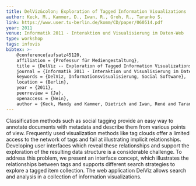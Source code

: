 ```yaml
---
title: DelViz&colon; Exploration of Tagged Information Visualizations
author: Keck, M., Kammer, D., Iwan, R., Groh, R., Taranko S.
link: https://www.user.tu-berlin.de/komm/CD/paper/060514.pdf
year: 2011
venue: Informatik 2011 - Interaktion und Visualisierung im Daten-Web
type: workshop
tags: infovis
bibtex: >-
    @conference{aufsatz45120,
    affiliation = {Professur für Mediengestaltung},
    title = {DelViz -- Exploration of Tagged Information Visualizations},
    journal = {Informatik 2011 - Interaktion und Visualisierung im Daten-Web},
    keywords = {DelViz, Informationsvisualisierung, Social Software},
    location = {Berlin},
    year = {2011},
    peerreview = {Ja},
    openaccess = {Nein},
    author = {Keck, Mandy and Kammer, Dietrich and Iwan, René and Taranko, Severin and Groh, Rainer}}
---
```

Classification methods such as social tagging provide an easy way to annotate documents with metadata and describe them from various points of view. Frequently used visualization methods like tag clouds offer a limited access to the network of tags and fail at illustrating implicit relationships. Developing user interfaces which reveal these relationships and support the exploration of the resulting data structure is a considerable challenge. To address this problem, we present an interface concept, which illustrates the relationships between tags and supports different search strategies to explore a tagged item collection. The web application DelViz allows search and analysis in a collection of information visualizations.